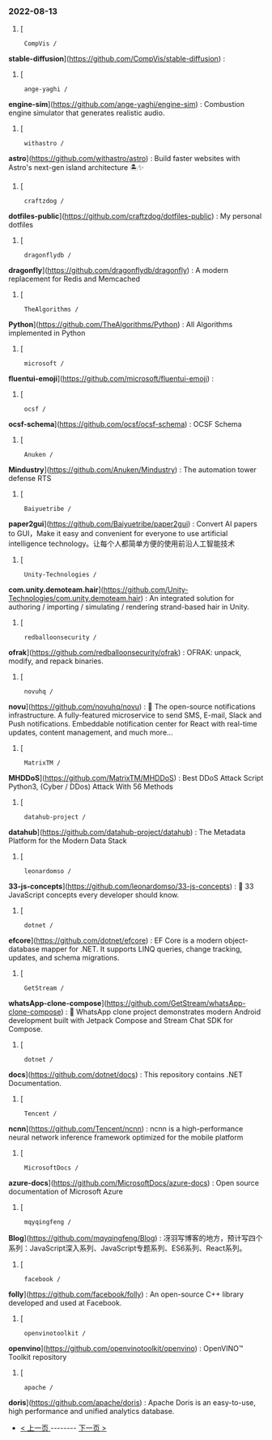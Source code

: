### 2022-08-13 
1. [
    

        CompVis /
**stable-diffusion**](https://github.com/CompVis/stable-diffusion) : 
1. [
    

        ange-yaghi /
**engine-sim**](https://github.com/ange-yaghi/engine-sim) : Combustion engine simulator that generates realistic audio.
1. [
    

        withastro /
**astro**](https://github.com/withastro/astro) : Build faster websites with Astro's next-gen island architecture 🏝✨
1. [
    

        craftzdog /
**dotfiles-public**](https://github.com/craftzdog/dotfiles-public) : My personal dotfiles
1. [
    

        dragonflydb /
**dragonfly**](https://github.com/dragonflydb/dragonfly) : A modern replacement for Redis and Memcached
1. [
    

        TheAlgorithms /
**Python**](https://github.com/TheAlgorithms/Python) : All Algorithms implemented in Python
1. [
    

        microsoft /
**fluentui-emoji**](https://github.com/microsoft/fluentui-emoji) : 
1. [
    

        ocsf /
**ocsf-schema**](https://github.com/ocsf/ocsf-schema) : OCSF Schema
1. [
    

        Anuken /
**Mindustry**](https://github.com/Anuken/Mindustry) : The automation tower defense RTS
1. [
    

        Baiyuetribe /
**paper2gui**](https://github.com/Baiyuetribe/paper2gui) : Convert AI papers to GUI，Make it easy and convenient for everyone to use artificial intelligence technology。让每个人都简单方便的使用前沿人工智能技术
1. [
    

        Unity-Technologies /
**com.unity.demoteam.hair**](https://github.com/Unity-Technologies/com.unity.demoteam.hair) : An integrated solution for authoring / importing / simulating / rendering strand-based hair in Unity.
1. [
    

        redballoonsecurity /
**ofrak**](https://github.com/redballoonsecurity/ofrak) : OFRAK: unpack, modify, and repack binaries.
1. [
    

        novuhq /
**novu**](https://github.com/novuhq/novu) : 🚀 The open-source notifications infrastructure. A fully-featured microservice to send SMS, E-mail, Slack and Push notifications. Embeddable notification center for React with real-time updates, content management, and much more...
1. [
    

        MatrixTM /
**MHDDoS**](https://github.com/MatrixTM/MHDDoS) : Best DDoS Attack Script Python3, (Cyber / DDos) Attack With 56 Methods
1. [
    

        datahub-project /
**datahub**](https://github.com/datahub-project/datahub) : The Metadata Platform for the Modern Data Stack
1. [
    

        leonardomso /
**33-js-concepts**](https://github.com/leonardomso/33-js-concepts) : 📜 33 JavaScript concepts every developer should know.
1. [
    

        dotnet /
**efcore**](https://github.com/dotnet/efcore) : EF Core is a modern object-database mapper for .NET. It supports LINQ queries, change tracking, updates, and schema migrations.
1. [
    

        GetStream /
**whatsApp-clone-compose**](https://github.com/GetStream/whatsApp-clone-compose) : 📱 WhatsApp clone project demonstrates modern Android development built with Jetpack Compose and Stream Chat SDK for Compose.
1. [
    

        dotnet /
**docs**](https://github.com/dotnet/docs) : This repository contains .NET Documentation.
1. [
    

        Tencent /
**ncnn**](https://github.com/Tencent/ncnn) : ncnn is a high-performance neural network inference framework optimized for the mobile platform
1. [
    

        MicrosoftDocs /
**azure-docs**](https://github.com/MicrosoftDocs/azure-docs) : Open source documentation of Microsoft Azure
1. [
    

        mqyqingfeng /
**Blog**](https://github.com/mqyqingfeng/Blog) : 冴羽写博客的地方，预计写四个系列：JavaScript深入系列、JavaScript专题系列、ES6系列、React系列。
1. [
    

        facebook /
**folly**](https://github.com/facebook/folly) : An open-source C++ library developed and used at Facebook.
1. [
    

        openvinotoolkit /
**openvino**](https://github.com/openvinotoolkit/openvino) : OpenVINO™ Toolkit repository
1. [
    

        apache /
**doris**](https://github.com/apache/doris) : Apache Doris is an easy-to-use, high performance and unified analytics database. 

- [ < 上一页 ](https://github.com/able8/github-trending-daily-record/blob/master/2022-08-12.md) -------- [ 下一页 > ](https://github.com/able8/github-trending-daily-record/blob/master/2022-08-14.md)